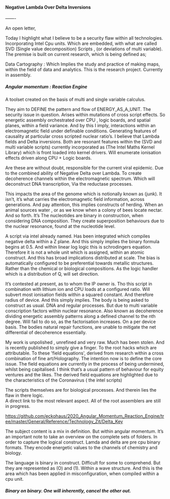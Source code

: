 #### Negative Lambda Over Delta  Inversions

——-


An open letter, 

Today I highlight what I believe to be a security flaw within all technologies. Incorporating Intel Cpu units. Which are embedded, with what are called SVD (Single value decomposition) Scripts , (or deviations of multi variable). 
The premise is built on current research, which is being defined as;

Data Cartography : Which Implies the study and practice of making maps, within the field of data and analytics.
This is the research project. Currently in assembly. 

##### Angular momentum : Reaction Engine
A toolset created on the basis of multi and single variable calculus. 

They aim to DEFINE the pattern and flow of ENERGY_AS_A_UNIT. 
The security issue in question. Arises within mutations of cross script effects. So energetic assembly orchestrated over CPU , logic boards, and spatial planes, within a field variance. And by this I imply, interactions within an electromagnetic field under definable conditions. Generating features of causality at particular cross scripted nuclear ratio’s. 
I believe that Lambda fields and Delta inversions. Both are resonant features within the (SVD and multi variable scripts) currently incorporated as (The Intel Maths Kernel Library) which is front loaded into kernel drivers. Will enumerate ionisation effects driven along CPU + Logic boards.

Are these are without doubt, responsible for the current viral epidemic. 
Due to the combined ability of Negative Delta over Lambda. To create decoherence channels within the electromagnetic spectrum. Which will deconstruct DNA transcription, Via the reductase processes. 

This impacts the area of the genome which is notionally known as (junk). It isn’t, it’s what carries the electromagnetic field information, across generations.
And pay attention, this implies constructs of herding. When an animal sources water , or as we know when a colony of bees locate nectar. And so forth. It’s 
The nucleotides are binary in construction, when considering DNA composition.  They create superposition behaviours due to the nuclear resonance, found at the nucleotide level. 

A script via intel already named. Has  been integrated which compiles negative delta within a Z plane. And this simply implies the binary formula begins at 0.5. And within linear log logic this is schrodingers equation. 
Therefore it is not a whole unit which is assigned, within an atomic construct. And this has broad implications distributed at scale. 
The bias is automatically configured to be preferential towards metallic structures. Rather than the chemical or biological compositions. As the logic handler which is a distribution of Q, will set direction.

It’s contested at present, as to whom the IP owner is. Tho this script in combination with lithium ion and CPU loads at a configured ratio. Will subvert most ionisation fields within a squared constant. And therefore radius of device.
And this simply implies. The body is being asked to construct as usual. DNA and regular processes. But due to multi variable conscription factors within nuclear resonance.  Also known as decoherence dividing energetic assembly patterns along a defined channel to the nth degree. Will fail to do so, as the factorisation increases. On a per device basis. 
The bodies natural repair functions, are unable to mitigate the net differential of decoherence essentially. 

My work is unpolished , unrefined and very raw. Much has been stolen. And is recently published to simply give a finger. To the root hacks which are attributable. To these 'field equations',   derived from research within a cross combination of fine art/Holography. 
The intention now is to define the core issue. The field equations are currently in the process of being undermined, whilst being capitalised. I think that’s a usual pattern of behaviour for equity ventures and the likes. 
The derived field equations are highlighted due to the characteristics of the Coronavirus ( the intel scripts) 

The scripts themselves are for biological processes. And therein lies the flaw in there logic.  
A direct link to the most relevant aspect. All of the root assemblers are still in progress. 

https://github.com/eckohaus/2020_Angular_Momentum_Reaction_Engine/tree/master/General/Reference/Technology_Zit/Delta_Key

The subject content is a mix in definition. But within angular momentum. It’s an important note to take an overview on the complete sets of folders. In order to capture the logical construct. 
Lamda and delta are pre cpu binary formats. They encode energetic values to the channels of chemistry and biology. 

The language is binary in construct. Difficult for some to comprehend. But they are represented as (O) and (1). Within a wave structure. 
And this is the area which has been applied in misconfiguration, when compiled within a cpu unit. 

##### Binary on binary. One will inherently, cancel the other out.

